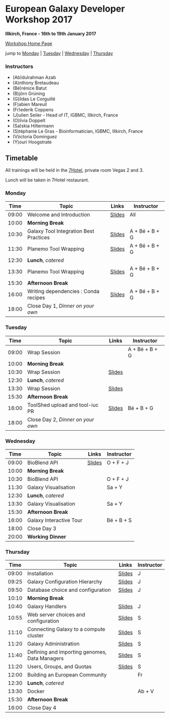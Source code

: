 # European Galaxy Developer Workshop 2017

**Illkirch, France - 16th to 19th January 2017**

[Workshop Home Page](http://www.france-bioinformatique.fr/fr/evenements/EGDW2017)

jump to [Monday](#monday) | [Tuesday](#tuesday) | [Wednesday](#wednesday) | [Thursday](#thursday)

### Instructors

* (Ab)dulrahman Azab
* (A)nthony Bretaudeau
* (Bé)rénice Batut
* (B)jörn Grüning
* (G)ildas Le Corguillé
* (F)abien Mareuil
* (Fr)ederik Coppens
* (J)ulien Seiler - Head of IT, IGBMC, Illkirch, France
* (O)livia Doppelt
* (Sa)skia Hiltermann
* (S)téphanie Le Gras - Bioinformatician, IGBMC, Illkirch, France
* (V)ictoria Dominguez
* (Y)ouri Hoogstrate

## Timetable

All trainings will be held in the [7Hotel](http://7hotel.fr/en/), private room Vegas 2 and 3.

Lunch will be taken in 7Hotel restaurant.

### Monday

| **Time** | **Topic** | **Links** | **Instructor** |
| -------- | --------- | --------- | ----------- |
| 09:00 | Welcome and Introduction | [Slides](https://igbmc.github.io/egdw2017/day1/introduction.pdf) | All |
| 10:00 | **Morning Break** |  |  |
| 10:30 | Galaxy Tool Integration Best Practices | [Slides](http://galaxyproject.github.io/training-material/Dev-Corner/slides/tool_integration.html) | A + Bé + B + G |
| 11:30 | Planemo Tool Wrapping | [Slides](http://galaxyproject.github.io/training-material/Dev-Corner/slides/tool_integration.html) | A + Bé + B + G |
| 12:30 | **Lunch**, *catered* | | |
| 13:30 | Planemo Tool Wrapping | [Slides](http://galaxyproject.github.io/training-material/Dev-Corner/slides/tool_integration.html) | A + Bé + B + G |
| 15:30 | **Afternoon Break** | | |
| 16:00 | Writing dependencies : Conda recipes | [Slides](http://galaxyproject.github.io/training-material/Dev-Corner/slides/tool_integration.html) | A + Bé + B + G |
| 18:00 | Close Day 1, *Dinner on your own* |  |  |

### Tuesday

| **Time** | **Topic** | **Links** | **Instructor** |
| -------- | --------- | --------- | ----------- |
| 09:00 | Wrap Session |  | A + Bé + B + G |
| 10:00 | **Morning Break** |  |  |
| 10:30 | Wrap Session | [Slides](https://github.com/galaxyproject/training-material/tree/master/Dev-Corner) |  |
| 12:30 | **Lunch**, *catered* | | |
| 13:30 | Wrap Session | [Slides](https://github.com/galaxyproject/training-material/tree/master/Dev-Corner) | |
| 15:30 | **Afternoon Break** | | |
| 16:00 | ToolShed upload and tool-iuc PR | [Slides](http://galaxyproject.github.io/training-material/Dev-Corner/slides/toolshed.html) | Bé + B + G |
| 18:00 | Close Day 2, *Dinner on your own* |  |  |

### Wednesday

| **Time** | **Topic** | **Links** | **Instructor** |
| -------- | --------- | --------- | ----------- |
| 09:00 | BioBlend API | [Slides](https://c3bi-pasteur-fr.github.io/Galaxy_training_material/pasteur_bioblend/slides/#1) | O + F + J |
| 10:00 | **Morning Break** |  |  |
| 10:30 | BioBlend API |  | O + F + J |
| 11:30 | Galaxy Visualisation |  | Sa + Y |
| 12:30 | **Lunch**, *catered* | | |
| 13:30 | Galaxy Visualisation |  | Sa + Y |
| 15:30 | **Afternoon Break** | | |
| 16:00 | Galaxy Interactive Tour |  | Bé + B + S |
| 18:00 | Close Day 3 |  |  |
| 20:00 | **Working Dinner** |  |  |

### Thursday

| **Time** | **Topic** | **Links** | **Instructor** |
| -------- | --------- | --------- | ----------- |
| 09:00 | Installation | [Slides](https://igbmc.github.io/egdw2017/day4/admin/00-installation/index.html) | J |
| 09:25 | Galaxy Configuration Hierarchy | [Slides](https://igbmc.github.io/egdw2017/day4/admin/01-configuration-hierarchy/index.html) | J |
| 09:50 | Database choice and configuration | [Slides](https://igbmc.github.io/egdw2017/day4/admin/02-database/index.html) | J |
| 10:10 | **Morning Break** |  |  |
| 10:40 | Galaxy Handlers | [Slides](https://igbmc.github.io/egdw2017/day4/admin/03-handlers/index.html) | J |
| 10:55 | Web server choices and configuration | [Slides](https://igbmc.github.io/egdw2017/day4/admin/04-web-server/index.html) | S |
| 11:10 | Connecting Galaxy to a compute cluster | [Slides](https://igbmc.github.io/egdw2017/day4/admin/05-compute-cluster/index.html) | S |
| 11:20 | Galaxy Administration | [Slides](https://igbmc.github.io/egdw2017/day4/admin/06-admin/index.html) | S |
| 11:40 | Defining and importing genomes, Data Managers | [Slides](https://igbmc.github.io/egdw2017/day4/admin/07-genomes-datamanagers/index.html) | S |
| 11:20 | Users, Groups, and Quotas | [Slides](https://igbmc.github.io/egdw2017/day4/admin/08-quota-users-groups/index.html) | S |
| 12:00 | Building an European Community |  | Fr |
| 12:30 | **Lunch**, *catered* | | |
| 13:30 | Docker |  | Ab + V |
| 15:30 | **Afternoon Break** | | |
| 16:00 | Close Day 4 |  |  |
